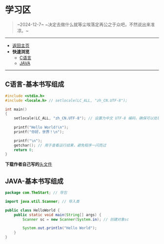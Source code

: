# 学习区

> ~2024-12-7~
> ~决定去做什么就等尘埃落定再公之于众吧，不然说出来准凉。~

---

- [返回主页](index.html)
- **快速浏览**
  - [C语言](C语言-基本书写组成)
  - [JAVA](JAVA-基本书写组成)

---

## C语言-基本书写组成

```C
#include <stdio.h>
#include <locale.h> // setlocale(LC_ALL, "zh_CN.UTF-8");

int main()
{
    setlocale(LC_ALL, "zh_CN.UTF-8"); // 设置为中文 UTF-8 编码，确保可以处理中文
    
    printf("Hello World!\n");
    printf("你好，世界！\n");

    printf("\n");
    getchar(); // 用于查看运行结果，避免程序一闪而过
    return 0;
}
```

**下载作者自己写的**<a href="download/myfunc/myfunc.zip" download>头文件</a>

## JAVA-基本书写组成

```JAVA
package com.TheStart; // 导包

import java.util.Scanner; // 导入类

public class HelloWorld {
    public static void main(String[] args) {
        Scanner sc = new Scanner(System.in); // 创建对象sc

        System.out.println("Hello World");
    }
}
```
